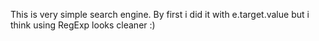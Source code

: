 This is very simple search engine. By first i did it with e.target.value 
but i think using RegExp looks cleaner :)
